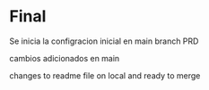 # Final

Se inicia la configracion inicial en main branch PRD

cambios adicionados en main

changes to readme file on local and ready to merge
